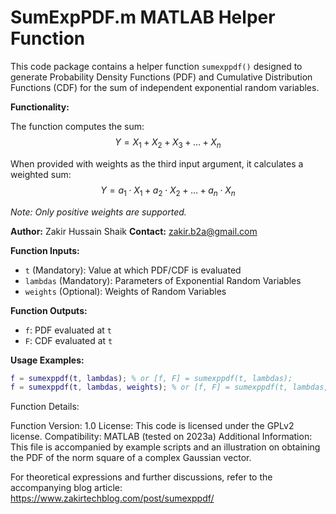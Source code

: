 # SumExpPDF.m MATLAB Helper Function

This code package contains a helper function `sumexppdf()` designed to generate Probability Density Functions (PDF) and Cumulative Distribution Functions (CDF) for the sum of independent exponential random variables.

**Functionality:**

The function computes the sum:
$$ Y = X_1 + X_2 + X_3 + \ldots + X_n $$

When provided with weights as the third input argument, it calculates a weighted sum:
$$Y = a_1 \cdot X_1 + a_2 \cdot X_2 + \ldots + a_n \cdot X_n $$

*Note: Only positive weights are supported.*

**Author:** Zakir Hussain Shaik
**Contact:** zakir.b2a@gmail.com

**Function Inputs:**
- `t` (Mandatory): Value at which PDF/CDF is evaluated
- `lambdas` (Mandatory): Parameters of Exponential Random Variables
- `weights` (Optional): Weights of Random Variables

**Function Outputs:**
- `f`: PDF evaluated at `t`
- `F`: CDF evaluated at `t`

**Usage Examples:**
```matlab
f = sumexppdf(t, lambdas); % or [f, F] = sumexppdf(t, lambdas);
f = sumexppdf(t, lambdas, weights); % or [f, F] = sumexppdf(t, lambdas, weights);
```

Function Details:

Function Version: 1.0
License: This code is licensed under the GPLv2 license.
Compatibility: MATLAB (tested on 2023a)
Additional Information:
This file is accompanied by example scripts and an illustration on obtaining the PDF of the norm square of a complex Gaussian vector.

For theoretical expressions and further discussions, refer to the accompanying blog article: https://www.zakirtechblog.com/post/sumexppdf/